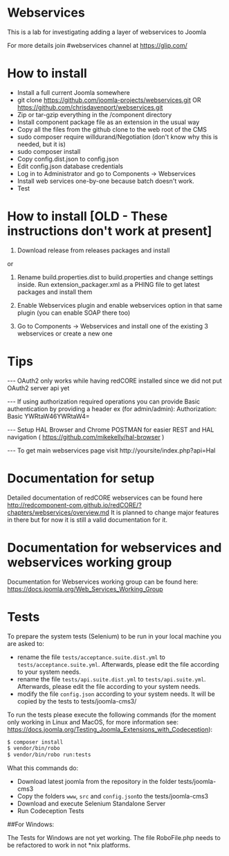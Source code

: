 Webservices
===========

This is a lab for investigating adding a layer of webservices to Joomla

For more details join #webservices channel at https://glip.com/

How to install
====
* Install a full current Joomla somewhere
* git clone https://github.com/joomla-projects/webservices.git OR https://github.com/chrisdavenport/webservices.git
* Zip or tar-gzip everything in the /component directory
* Install component package file as an extension in the usual way
* Copy all the files from the github clone to the web root of the CMS
* sudo composer require willdurand/Negotiation (don't know why this is needed, but it is)
* sudo composer install
* Copy config.dist.json to config.json
* Edit config.json database credentials
* Log in to Administrator and go to Components -> Webservices
* Install web services one-by-one because batch doesn't work.
* Test

How to install [OLD - These instructions don't work at present]
====

1. Download release from releases packages and install

or

1. Rename build.properties.dist to build.properties and change settings inside. Run extension_packager.xml as a PHING file to get latest packages and install them


2. Enable Webservices plugin and enable webservices option in that same plugin (you can enable SOAP there too)

3. Go to Components -> Webservices and install one of the existing 3 webservices or create a new one


Tips
====

--- OAuth2 only works while having redCORE installed since we did not put OAuth2 server api yet

--- If using authorization required operations you can provide Basic authentication by providing a header ex (for admin/admin): Authorization: Basic YWRtaW46YWRtaW4=

--- Setup HAL Browser and Chrome POSTMAN for easier REST and HAL navigation ( https://github.com/mikekelly/hal-browser )

--- To get main webservices page visit http://yoursite/index.php?api=Hal


Documentation for setup
====

Detailed documentation of redCORE webservices can be found here http://redcomponent-com.github.io/redCORE/?chapters/webservices/overview.md It is planned to change major features in there but for now it is still a valid documentation for it.


Documentation for webservices and webservices working group
====

Documentation for Webservices working group can be found here: https://docs.joomla.org/Web_Services_Working_Group

# Tests
To prepare the system tests (Selenium) to be run in your local machine you are asked to:

- rename the file `tests/acceptance.suite.dist.yml` to `tests/acceptance.suite.yml`. Afterwards, please edit the file according to your system needs.
- rename the file `tests/api.suite.dist.yml` to `tests/api.suite.yml`. Afterwards, please edit the file according to your system needs.
- modify the file `config.json` according to your system needs. It will be copied by the tests to tests/joomla-cms3/

To run the tests please execute the following commands (for the moment only working in Linux and MacOS, for more information see: https://docs.joomla.org/Testing_Joomla_Extensions_with_Codeception):

```bash
$ composer install
$ vendor/bin/robo
$ vendor/bin/robo run:tests
```

What this commands do:
- Download latest joomla from the repository in the folder tests/joomla-cms3
- Copy the folders `www`, `src` and `config.json`to the tests/joomla-cms3
- Download and execute Selenium Standalone Server
- Run Codeception Tests

##For Windows:

The Tests for Windows are not yet working. The file RoboFile.php needs to be refactored to work in not *nix platforms.
